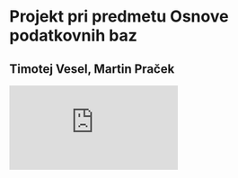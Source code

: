 # Projekt pri predmetu Osnove podatkovnih baz
## Timotej Vesel, Martin Praček
![ER diagram](https://raw.githubusercontent.com/timotejvesel/vojne/master/VojneER.pdf)
